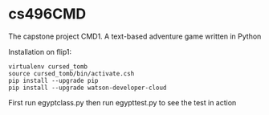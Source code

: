 # cs496CMD
The capstone project CMD1. A text-based adventure game written in Python

Installation on flip1:
```
virtualenv cursed_tomb
source cursed_tomb/bin/activate.csh
pip install --upgrade pip
pip install --upgrade watson-developer-cloud
```

First run egyptclass.py then run egypttest.py to see the test in action

